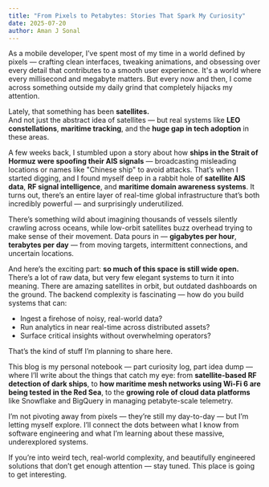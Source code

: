 ```yaml
---
title: "From Pixels to Petabytes: Stories That Spark My Curiosity"
date: 2025-07-20
author: Aman J Sonal
---
```


As a mobile developer, I’ve spent most of my time in a world defined by pixels — crafting clean interfaces, tweaking animations, and obsessing over every detail that contributes to a smooth user experience. It's a world where every millisecond and megabyte matters. But every now and then, I come across something outside my daily grind that completely hijacks my attention.

Lately, that something has been **satellites.**  
And not just the abstract idea of satellites — but real systems like **LEO constellations**, **maritime tracking**, and the **huge gap in tech adoption** in these areas.

A few weeks back, I stumbled upon a story about how **ships in the Strait of Hormuz were spoofing their AIS signals** — broadcasting misleading locations or names like "Chinese ship" to avoid attacks. That’s when I started digging, and I found myself deep in a rabbit hole of **satellite AIS data**, **RF signal intelligence**, and **maritime domain awareness systems**. It turns out, there’s an entire layer of real-time global infrastructure that’s both incredibly powerful — and surprisingly underutilized.

There’s something wild about imagining thousands of vessels silently crawling across oceans, while low-orbit satellites buzz overhead trying to make sense of their movement. Data pours in — **gigabytes per hour**, **terabytes per day** — from moving targets, intermittent connections, and uncertain locations.

And here’s the exciting part: **so much of this space is still wide open.**  
There’s a lot of raw data, but very few elegant systems to turn it into meaning. There are amazing satellites in orbit, but outdated dashboards on the ground. The backend complexity is fascinating — how do you build systems that can:

- Ingest a firehose of noisy, real-world data?
- Run analytics in near real-time across distributed assets?
- Surface critical insights without overwhelming operators?

That’s the kind of stuff I’m planning to share here.

This blog is my personal notebook — part curiosity log, part idea dump — where I’ll write about the things that catch my eye: from **satellite-based RF detection of dark ships**, to **how maritime mesh networks using Wi-Fi 6 are being tested in the Red Sea**, to the **growing role of cloud data platforms** like Snowflake and BigQuery in managing petabyte-scale telemetry.

I’m not pivoting away from pixels — they’re still my day-to-day — but I’m letting myself explore. I’ll connect the dots between what I know from software engineering and what I’m learning about these massive, underexplored systems. 

If you’re into weird tech, real-world complexity, and beautifully engineered solutions that don’t get enough attention — stay tuned. This place is going to get interesting.